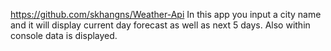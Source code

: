 https://github.com/skhangns/Weather-Api
In this app you input a city name and it will display current day forecast as well as next 5 days. Also within console data is displayed.
